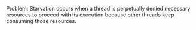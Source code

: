 Problem: Starvation occurs when a thread is perpetually denied necessary resources to proceed with its execution because 
other threads keep consuming those resources.

